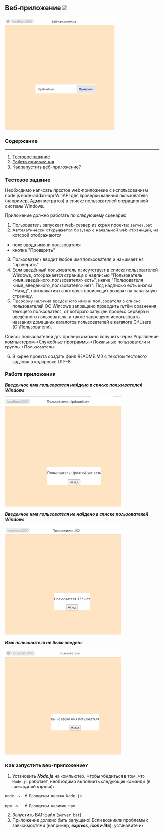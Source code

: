 ## Веб-приложение <img src="https://cdn-icons-png.flaticon.com/512/5968/5968322.png?" width="20"/>
<img src="images/main_page.png" alt="page" width="358">

### Содержание
---
1. [Тестовое задание](#test-task)
2. [Работа приложения](#application)
3. [Как запустить веб-приложение?](#how-to-run-application)

### Тестовое задание <a name="test-task"></a>
Необходимо написать простое web-приложение с использованием node.js node-addon-api WinAPI для проверки наличия пользователя (например, Администратор) в списке пользователей операционной системы Windows.

Приложение должно работать по следующему сценарию

1. Пользователь запускает web-сервер из корня проекта:
   `server.bat`
2. Автоматически открывается браузер с начальной web страницей, на которой отображаются
- поле ввода имени пользователя
- кнопка "Проверить"
3. Пользователь вводит любое имя пользователя и нажимает на "проверить".
4. Если введённый пользователь присутствует в списке пользователей Windows, отображается 
страница с надписью "Пользователь <имя_введённого_пользователя> есть", 
иначе "Пользователя <имя_введённого_пользователя> нет". 
Под надписью есть кнопка "Назад", при нажатии на которую происходит возврат на начальную страницу.
5. Проверку наличия введённого имени пользователя в списке пользователей ОС Windows запрещено проводить путём сравнения текущего пользователя, от которого запущен процесс сервера и введённого пользователя, а также запрещено использовать названия домашних каталогов пользователей в каталоге C:\Users (С:\Пользователи).

Список пользователей для проверки можно получить через Управление компьютером->Служебные программы->Локальные пользователи и группы->Пользователи.

6. В корне проекта создать файл README.MD с текстом тестового задания в кодировке UTF-8

### Работа приложения <a name="application"></a>
_**Введенное имя пользователя найдено в списке пользователей Windows**_

<img src="images/1.png" alt="Пользователь есть" width="380">

**_Введенное имя пользователя не найдено в списке пользователей Windows_**

<img src="images/2.png" alt="Пользователя нет" width="380">

**_Имя пользователя не было введено_**

<img src="images/3.png" alt="Вы не ввели имя пользователя" width="380">

### Как запустить веб-приложение? <a name="how-to-run-application"></a>
1. Установить **_Node.js_** на компьютер.
Чтобы убедиться в том, что `Node.js` работает, необходимо 
выполнить следующие команды (в командной строке):
```
node -v  # Проверяем версию Node.js  

npm -v   # Проверяем наличие npm
```
2. Запустить BAT-файл (`server.bat`).
3. Приложение должно быть запущено! Если возникли проблемы с зависимостями
   (например, _**express**_, _**iconv-lite**_), установите их.  

